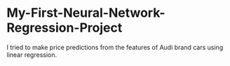 # My-First-Neural-Network-Regression-Project
I tried to make price predictions from the features of Audi brand cars using linear regression.
